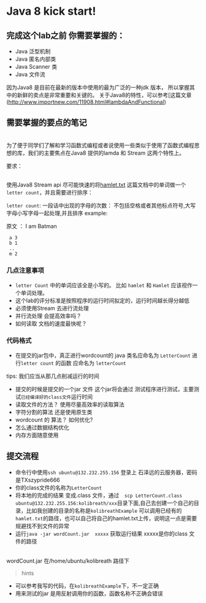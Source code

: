 # Java 8 kick start!


##  完成这个lab之前 你需要掌握的：

- Java 泛型机制
- Java 匿名内部类
- Java Scanner 类 
- Java 文件流

因为Java8 是目前在最新的版本中使用的最为广泛的一种jdk 版本， 所以掌握其中的新鲜的卖点是非常重要和关键的。
关于Java8的特性，可以参考[这篇文章(http://www.importnew.com/11908.html#lambdaAndFunctional)

## 需要掌握的要点的笔记

<br>
为了便于同学们了解和学习函数式编程或者说使用一些类似于使用了函数式编程思想的库，我们的主要焦点在Java8 提供的lamda 和 Stream 这两个特性上。
<br>

要求：

## 
使用Java8 Stream api 尽可能快速的将[hamlet.txt](https://gist.github.com/provpup/2fc41686eab7400b796b) 
这篇文档中的单词做一个``letter count``，并且需要进行排序：<br>

``letter count``: 一段话中出现的字母的次数： 不包括空格或者其他标点符号,大写字母小写字母一起处理,并且排序
example:

原文 ： I am Batman
```
 a 3
 b 1
 ..
 m 2
```

### 几点注意事项
- ``letter Count`` 中的单词应该全是小写的。 比如 ``hamlet`` 和 ``Hamlet`` 应该视作一个单词处理。
- 这个lab的评分标准是按照程序的运行时间拟定的，运行时间越长得分越低
- 必须使用Stream 去进行流处理 
- 并行流处理 会提高效率吗？
- 如何读取 文档的速度最快呢？

### 代码格式
- 在提交的jar包中，真正进行wordcount的 java 类名应命名为 ``LetterCount`` 进行``letter count`` 的函数 应命名为 ``letterCount`` 

tips: 我们应当从那几点削减运行的时间<br>
- 提交的时候是提交的一个jar 文件 这个jar将会通过 测试程序进行测试，主要测试``已经编译好的class文件``运行时间 
- 读取文件的方法？ 使用尽量高效率的读取算法
- 字符分割的算法 还是使用原生类
- wordcount 的 算法？ 如何优化?
- 怎么通过数据结构优化
- 内存方面随意使用

## 提交流程

- 命令行中使用``ssh ubuntu@132.232.255.156`` 登录上 石泽远的云服务器，密码是TXszypride666 
- 你的class文件的名称为``LetterCount``
- 将本地的完成的结果 变成.class 文件，通过``  scp LetterCount.class ubuntu@132.232.255.156:kolibreath/xxx``目录下面,自己去创建一个自己的目录，比如我创建的目录的名称是``kolibreathExample`` 可以调用已经有的``hamlet.txt``的路径，也可以自己将自己的hamlet.txt上传，说明这一点是需要规避找不到文件的异常
- 运行``java -jar wordCount.jar  xxxxx`` 获取运行结果
xxxxx是你的class 文件的路径
<br>
wordCount.jar 在/home/ubuntu/kolibreath 路径下

> hints
- 可以参考我写的代码，在``kolibreathExample``下，不一定正确 
- 用来测试的jar 是用反射调用你的函数，函数名称不正确会错误